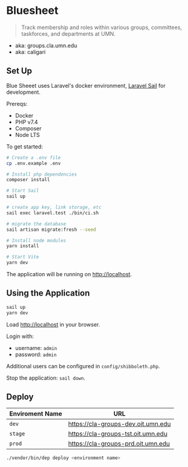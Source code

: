 # Bluesheet

> Track membership and roles within various groups, committees, taskforces, and departments at UMN.

- aka: groups.cla.umn.edu
- aka: caligari

## Set Up

Blue Sheeet uses Laravel's docker environment, [Laravel Sail](https://laravel.com/docs/8.x/sail) for development.

Prereqs:

- Docker
- PHP v7.4
- Composer
- Node LTS

To get started:

```sh
# Create a .env file
cp .env.example .env

# Install php dependencies
composer install

# Start Sail
sail up

# create app key, link storage, etc
sail exec laravel.test ./bin/ci.sh

# migrate the database
sail artisan migrate:fresh --seed

# Install node modules
yarn install

# Start Vite
yarn dev

```

The application will be running on <http://localhost>.

## Using the Application

```sh
sail up
yarn dev
```

Load <http://localhost> in your browser.

Login with:

- username: `admin`
- password: `admin`

Additional users can be configured in `config/shibboleth.php`.

Stop the application: `sail down`.

## Deploy

| Enviroment Name | URL                                  |
| --------------- | ------------------------------------ |
| `dev`           | <https://cla-groups-dev.oit.umn.edu> |
| `stage`         | <https://cla-groups-tst.oit.umn.edu> |
| `prod`          | <https://cla-groups-prd.oit.umn.edu> |

```sh
./vendor/bin/dep deploy <environment name>
```

